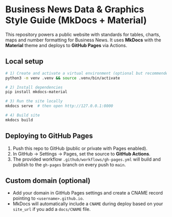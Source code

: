 # Business News Data & Graphics Style Guide (MkDocs + Material)

This repository powers a public website with standards for tables, charts, maps and number formatting for Business News. It uses **MkDocs** with the **Material** theme and deploys to **GitHub Pages** via Actions.

## Local setup

```bash
# 1) Create and activate a virtual environment (optional but recommended)
python3 -m venv .venv && source .venv/bin/activate

# 2) Install dependencies
pip install mkdocs-material

# 3) Run the site locally
mkdocs serve  # then open http://127.0.0.1:8000

# 4) Build site
mkdocs build
```

## Deploying to GitHub Pages
1. Push this repo to GitHub (public or private with Pages enabled).
2. In GitHub → Settings → Pages, set the source to **GitHub Actions**.
3. The provided workflow `.github/workflows/gh-pages.yml` will build and publish to the `gh-pages` branch on every push to `main`.

## Custom domain (optional)
- Add your domain in GitHub Pages settings and create a CNAME record pointing to `<username>.github.io`.
- MkDocs will automatically include a `CNAME` during deploy based on your `site_url` if you add a `docs/CNAME` file.

